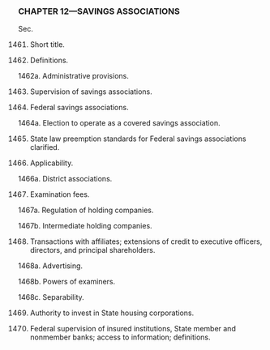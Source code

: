 ### **CHAPTER 12—SAVINGS ASSOCIATIONS** ###

Sec.

1461. Short title.

1462. Definitions.

1462a. Administrative provisions.

1463. Supervision of savings associations.

1464. Federal savings associations.

1464a. Election to operate as a covered savings association.

1465. State law preemption standards for Federal savings associations clarified.

1466. Applicability.

1466a. District associations.

1467. Examination fees.

1467a. Regulation of holding companies.

1467b. Intermediate holding companies.

1468. Transactions with affiliates; extensions of credit to executive officers, directors, and principal shareholders.

1468a. Advertising.

1468b. Powers of examiners.

1468c. Separability.

1469. Authority to invest in State housing corporations.

1470. Federal supervision of insured institutions, State member and nonmember banks; access to information; definitions.